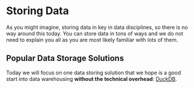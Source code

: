 # Storing Data

As you might imagine, storing data in key in data disciplines, so there is no way around this today. You can store data in tons of ways and we do not need to explain you all as you are most likely familiar with lots of them.

## Popular Data Storage Solutions

<!-- ![database-diagram](../assets/d2/database-systems.svg)  -->
<!---->
<!-- - Big Query -->
<!-- - Athena -->
<!-- - Snowflake -->
<!---->
<!-- Databases used for backend systems: -->
<!-- - Postgres -->
<!-- - MongoDB/ DynamoDB -->
<!---->
<!-- Some solutions store data in the database itself, some use filesystems like s3 or GCS.  -->
<!-- Most systems have a SQL interface to query the data. -->

Today we will focus on one data storing solution that we hope is a good start into data warehousing **without the technical overhead**: [DuckDB](https://duckdb.org/).


